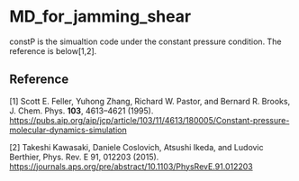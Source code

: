 # MD_for_jamming_shear

constP is the simualtion code under the constant pressure condition. The reference is below[1,2].

## Reference
[1] Scott E. Feller, Yuhong Zhang, Richard W. Pastor, and Bernard R. Brooks, J. Chem. Phys. **103**, 4613–4621 (1995). https://pubs.aip.org/aip/jcp/article/103/11/4613/180005/Constant-pressure-molecular-dynamics-simulation

[2] Takeshi Kawasaki, Daniele Coslovich, Atsushi Ikeda, and Ludovic Berthier, Phys. Rev. E 91, 012203 (2015). https://journals.aps.org/pre/abstract/10.1103/PhysRevE.91.012203
